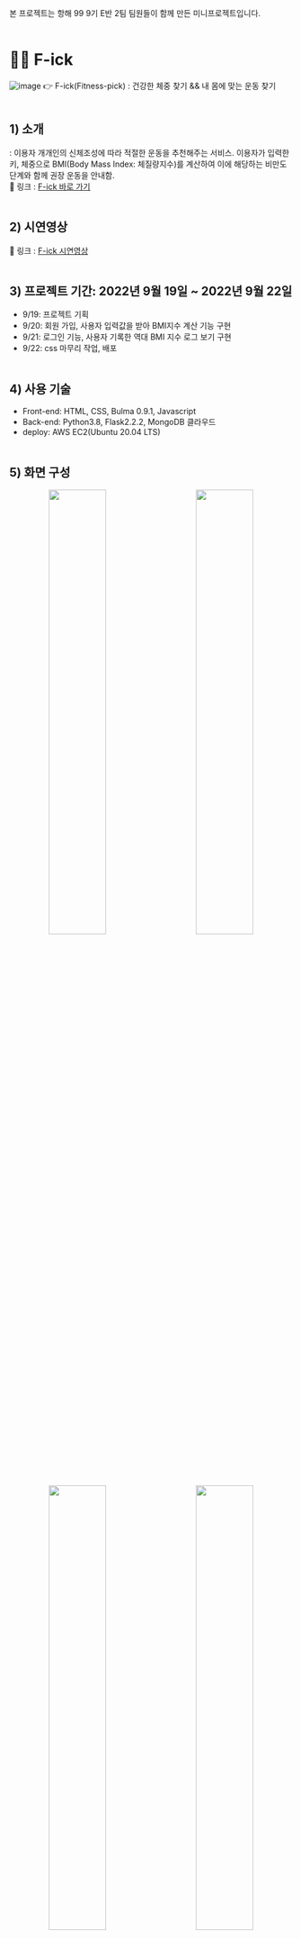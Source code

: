 본 프로젝트는 항해 99 9기 E반 2팀 팀원들이 함께 만든 미니프로젝트입니다.
<br/><br/>
# 🏃‍♀️ F-ick
![image](https://user-images.githubusercontent.com/98001726/191638076-b10990e6-a138-446e-9115-586004534d35.png)
👉 F-ick(Fitness-pick) : 건강한 체중 찾기 && 내 몸에 맞는 운동 찾기
<br/><br/>
## 1) 소개
 : 이용자 개개인의 신체조성에 따라 적절한 운동을 추천해주는 서비스. 이용자가 입력한 키, 체중으로 BMI(Body Mass Index: 체질량지수)를 계산하여 이에 해당하는 비만도 단계와 함께 권장 운동을 안내함. <br/>
 🔗 링크 : [F-ick 바로 가기](http://jeongjin-yoon.shop/) 
<br/><br/>
## 2) 시연영상
 🔗 링크 : [F-ick 시연영상](https://www.youtube.com/watch?v=usWqIlXvuLU)
<br/><br/>
## 3) 프로젝트 기간: 2022년 9월 19일 ~ 2022년 9월 22일
- 9/19: 프로젝트 기획
- 9/20: 회원 가입, 사용자 입력값을 받아 BMI지수 계산 기능 구현
- 9/21: 로그인 기능, 사용자 기록한 역대 BMI 지수 로그 보기 구현
- 9/22: css 마무리 작업, 배포
<br/><br/>
## 4) 사용 기술
- Front-end: HTML, CSS, Bulma 0.9.1, Javascript
- Back-end: Python3.8, Flask2.2.2, MongoDB 클라우드
- deploy: AWS EC2(Ubuntu 20.04 LTS)
<br/><br/>
## 5) 화면 구성
<p align="middle">
<img src="https://user-images.githubusercontent.com/98001726/191640388-1535ccc4-e415-4545-8575-8cfceca34879.png" width="45%" style="margin-right: 1rem;">
<img src="https://user-images.githubusercontent.com/98001726/191640495-8b4cc24f-9e6b-4b94-b6f3-a9b042acf039.png" width="45%" style="margin-left: 1rem;">
</p>
<p align="middle">
<img src="https://user-images.githubusercontent.com/98001726/191640695-69873b6b-526d-4ecd-989a-3562482c26b6.png" width="45%" style="margin-right: 1rem;">
<img src="https://user-images.githubusercontent.com/98001726/191640842-cacad49c-4b15-43a3-84e6-2a0cfe976b08.png" width="45%" style="margin-left: 1rem;">
</p>

- 왼쪽에서 오른쪽으로<br/>
    (1) 로그인 화면 <br/>
    (2) 회원 가입 화면<br/>
    (3) index.html - 사용자 키, 체중 입력 화면<br/>
    (4) 사용자 BMI 저장 로그 (BMI, 비만도와 그에 따른 권장운동을 보여준다.)
<br/><br/>
## 6) DB 구성
(1) user(회원 저장)
| <!-- --> | <!-- --> | <!-- --> |
| - | - | - |
| num | int | pk(기본키) |
| name | String | 유저이름 |
| id | String | 유저 아이디 |
| pw | String | 유저 비밀번호 | 
| mail | String | 유저 이메일 | 

(2) user_bmi(사용자 bmi 로그 저장)
|  | |  |
| - | - | - |
| user_bmi_num | int | pk(기본키) |
| user_num | int | fk(외래키, user의 num을 참조) |
| user_height | String | 키 |
| user_weight | String | 몸무게 | 
| user_bmi | Double | bmi 지수 | 
| register_date | Date | bmi 저장 날짜 | 

<br/><br/>
## 7) 기능 상세
### (1) 회원 가입 **- 서주리**
- 이름, 아이디, 비밀번호 등 공란이 있을 시 경고 텍스트가 표시된다.
- 아이디 중복체크: 중복체크 버튼을 클릭하여 중복/사용가능 텍스트가 표시된다.
- 비밀번호 일치 여부 체크: 2개의 입력값이 다르면 alert 창을 띄우고 2번째 입력칸을 비운다.
- 이메일 유효성 체크: ’@’ ‘.’ 이 포함되지 않으면 alert창을 띄운다.
- 회원가입 유저 정보를 DB 저장 시 순서대로 넘버링한다.

(2) 로그인 **- 김대철**
- 아이디, 비밀번호 입력창에 공란이 있는 상태에서 로그인 버튼을 클릭할 경우 경고 텍스트 표시
- 회원가입 버튼 클릭 시 회원가입 페이지로 이동
- 로그인 성공 시 토큰을 발급해서 쿠키에 넣어줌
- 토큰에는 토큰이 유지되는 시간 및 회원가입 시 등록했던 id 값, 넘버링 값이 저장됨

(3) 사용자 키/체중 입력값 DB 저장 **- 윤정진**
- 로그인한 사용자의 키와 체중을 입력받을 수 있다.
- 받은 입력값으로 해당 로그인 유저의 BMI를 계산한다.
- 사용자가 입력한 키, 체중, 계산된 BMI 지수, 저장 날짜를 DB에 저장한다.

(4) BMI 연산 및 결과 출력 **- 백지영**

- 사용자가 BMI를 계산하면 그에 따른 `BMI 데이터`들을 볼 수 있다.
- 사용자가 저장한 역대 BMI 로그들을 최신순으로 볼 수 있다.
- BMI 로그 등록 날짜를 클릭하면 해당 날짜에 저장된 `BMI 데이터`들을 동적으로 볼 수 있다.
- `BMI 데이터` - 키, 체중, BMI 지수, 체형, 설명, 추천 운동 3개의 이미지

